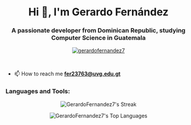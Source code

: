 <h1 align="center">Hi 👋, I'm Gerardo Fernández</h1>
<h3 align="center">A passionate developer from Dominican Republic, studying Computer Science in Guatemala</h3>

<p align="center"> 
  <a href="https://github.com/ryo-ma/github-profile-trophy">
    <img src="https://github-profile-trophy.vercel.app/?username=gerardofernandez7" alt="gerardofernandez7" />
  </a> 
</p>
<br>

- 📫 How to reach me **fer23763@uvg.edu.gt**

<h3 align="left">Languages and Tools:</h3>

<p align="center">
  <img src="https://github-readme-streak-stats.herokuapp.com/?user=GerardoFernandez7&theme=tokyonight&hide_border=true" alt="GerardoFernandez7's Streak" />
</p>

<p align="center">
  <img src="https://github-readme-stats.vercel.app/api/top-langs/?username=GerardoFernandez7&theme=tokyonight&show_icons=true&hide_border=true&layout=compact" alt="GerardoFernandez7's Top Languages" />
</p>
